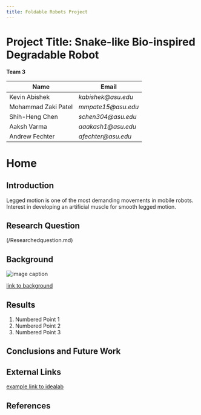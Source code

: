 ```yaml
---
title: Foldable Robots Project 
---
```


# Project Title: Snake-like Bio-inspired Degradable Robot
**Team 3**

|    Name                                 |    Email    |
| -----------                             | ----------- |
| Kevin Abishek                         | _kabishek@asu.edu_      |
| Mohammad Zaki Patel                     |_mmpate15@asu.edu_ |
|  Shih-Heng Chen                  |_schen304@asu.edu_ |
| Aaksh Varma     | _aaakash1@asu.edu_  |
| Andrew Fechter      | _afechter@asu.edu_  |
# Home

## Introduction
Legged motion is one of the most demanding movements in mobile robots. Interest in developing an artificial muscle for smooth legged motion.

## Research Question

(/Researchedquestion.md)

## Background

![image caption](https://idealab.asu.edu/assets/images/research/jumper1.png)

[link to background](/background.md)

## Results

1. Numbered Point 1
1. Numbered Point 2
1. Numbered Point 3

## Conclusions and Future Work

## External Links

[example link to idealab](https://idealab.asu.edu)


## References
